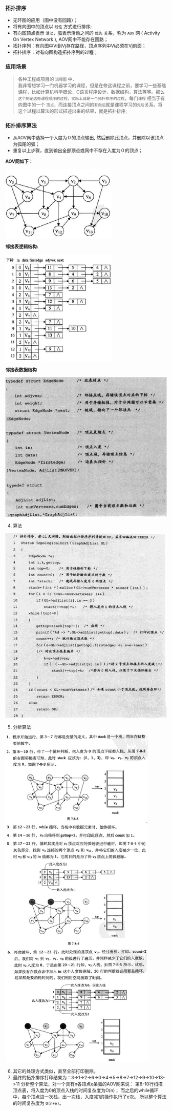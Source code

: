 ### 拓扑排序
* 无环图的应用（图中没有回路）；
* 将有向图中的顶点以 `线性` 方式进行排序; 
* 有向图顶点表示 `活动`，弧表示活动之间的 `优先` 关系，称为 `AOV` 网 ( Activity On Vertex Network ), AOV网中不能存在回路；
* 拓扑序列：有向图中Vi到Vj存在路径，顶点序列中Vi必须在Vj前面；
* 拓扑排序：对有向图构造拓扑序列的过程；

### 应用场景
> 各种工程或项目的 `流程图` 中．  
> 我非常想学习一门机器学习的课程，但是在修这课程之前，要学习一些基础课程，比如计算机科学概论，C语言程序设计，数据结构，算法等等。那么`这个制定选修课程顺序的过程，实际上就是一个拓扑排序的过程`，每门`课程` 相当于有向图中的一个 `顶点`，而连接顶点之间的`有向边`就是课程学习的`先后`关系。将这个过程以算法的形式描述出来的结果，就是拓扑排序;  

### 拓扑排序算法
* 从AOV网中选择一个入度为０的顶点输出, 然后删除此顶点，并删除以该顶点为弧尾的弧；
* 重复以上步骤，直到输出全部顶点或网中不存在入度为０的顶点；


**AOV网如下：**

![AOV网](https://raw.githubusercontent.com/liangxifeng833/my_program/master/images/datastruct/graph-topology-sort-1.png)  
  
**邻接表逻辑结构:**  

![邻接表逻辑结构](https://raw.githubusercontent.com/liangxifeng833/my_program/master/images/datastruct/graph-topology-sort-2.png)  

**邻接表数据结构**  

![邻接表数据结构](https://raw.githubusercontent.com/liangxifeng833/my_program/master/images/datastruct/graph-topology-sort-3.png)  

4. 算法

![算法](https://raw.githubusercontent.com/liangxifeng833/my_program/master/images/datastruct/graph-topology-sort-4.png)  

5. 分析算法

![分析算法](https://raw.githubusercontent.com/liangxifeng833/my_program/master/images/datastruct/graph-topology-sort-5.png)

6.  其它的处理方式类似，直至全部打印删除。
7.  最终的拓扑排序打印结果为：3->1->2->6->0->4->5->8->7->12->9->10->13->11
分析整个算法，对一个具有n各顶点e条弧的AOV网来说：
第8-10行扫描顶点表，将入度为0的顶点入栈的时间复杂度为O(n)；
而之后的while循环中，每个顶点进一次栈，出一次栈，入度减1的操作执行了e次。
所以整个算法的时间复杂度为 `O(n+e)`。

